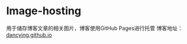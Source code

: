 ﻿# Image-hosting

用于储存博客文章的相关图片，博客使用GitHub Pages进行托管
博客地址：[dancying.github.io](https://dancying.github.io/)
